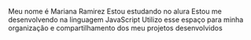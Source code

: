 Meu nome é Mariana Ramirez
Estou estudando no alura
Estou me desenvolvendo na linguagem JavaScript
Utilizo esse espaço para minha organização e compartilhamento dos meu projetos desenvolvidos
